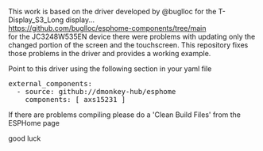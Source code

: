 This work is based on the driver developed by @buglloc for the T-Display_S3_Long display...<br>
https://github.com/buglloc/esphome-components/tree/main<br>
for the JC3248W535EN device there were problems with updating only the changed portion of the screen and the touchscreen.
This repository fixes those problems in the driver and provides a working example.

Point to this driver using the following section in your yaml file

<pre>
external_components:
  - source: github://dmonkey-hub/esphome
    components: [ axs15231 ] 
</pre>

If there are problems compiling please do a 'Clean Build Files' from the ESPHome page

good luck
